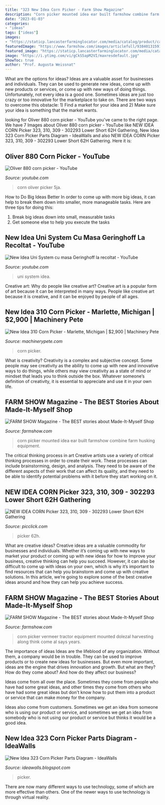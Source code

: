```yaml
---
title: "323 New Idea Corn Picker - Farm Show Magazine"
description: "Corn picker mounted idea ear built farmshow combine farm husking equipment"
date: "2023-01-03"
categories:
- "ideas"
tags: ["ideas"]
images:
- "https://staticp.lancasterfarminglocator.com/media/catalog/product/cache/1/thumbnail/800x600/9df78eab33525d08d6e5fb8d27136e95/W/I/WIN_20170918_13_30_02_Pro.jpg"
featuredImage: "https://www.farmshow.com/images/articlefull/938401315918269.jpg"
featured_image: "https://staticp.lancasterfarminglocator.com/media/catalog/product/cache/1/thumbnail/800x600/9df78eab33525d08d6e5fb8d27136e95/W/I/WIN_20170918_13_30_02_Pro.jpg"
image: "https://i.ytimg.com/vi/gCkS5apM2VI/maxresdefault.jpg"
ShowToc: true
author: "Prof. Augusta Weissnat"
---
```



What are the options for ideas?
Ideas are a valuable asset for businesses and individuals. They can be used to generate new ideas, come up with new products or services, or come up with new ways of doing things. Unfortunately, not every idea is a good one. Sometimes ideas are just too crazy or too innovative for the marketplace to take on. There are two ways to overcome this obstacle: 1) Find a market for your idea and 2) Make sure your idea is something that the market wants.

	

		
looking for Oliver 880 corn picker - YouTube you've came to the right page. We have 7 Images about Oliver 880 corn picker - YouTube like NEW IDEA CORN Picker 323, 310, 309 - 302293 Lower Short 62H Gathering, New Idea 323 Corn Picker Parts Diagram - IdeaWalls and also NEW IDEA CORN Picker 323, 310, 309 - 302293 Lower Short 62H Gathering. Here it is:
		
    
## Oliver 880 Corn Picker - YouTube

<img loading=lazy src="https://i.ytimg.com/vi/z3cZhr8_5JA/maxresdefault.jpg" onerror="this.onerror=null;this.src='https://tse3.mm.bing.net/th?id=OIP.pbdVcR_gvEtS9Yz_z6iG4gHaEK&amp;pid=15.1';" alt="Oliver 880 corn picker - YouTube">

_Source: youtube.com_

>corn oliver picker 5ja. 

	

How to Do Big Ideas Better
In order to come up with more big ideas, it can help to break them down into smaller, more manageable tasks. Here are three tips for doing this:
1. Break big ideas down into small, measurable tasks
2. Get someone else to help you execute the tasks

    
## New Idea Uni System Cu Masa Geringhoff La Recoltat - YouTube

<img loading=lazy src="https://i.ytimg.com/vi/gCkS5apM2VI/maxresdefault.jpg" onerror="this.onerror=null;this.src='https://tse4.mm.bing.net/th?id=OIP._g2NlYU4OUzKcnkMNQOISwHaEK&amp;pid=15.1';" alt="New Idea Uni System cu masa Geringhoff la recoltat - YouTube">

_Source: youtube.com_

>uni system idea. 

	

Creative art: Why do people like creative art?
Creative art is a popular form of art because it can be interpreted in many ways. People like creative art because it is creative, and it can be enjoyed by people of all ages.

    
## New Idea 310 Corn Picker - Marlette, Michigan | $2,900 | Machinery Pete

<img loading=lazy src="https://assets.machinerypete.com/uploads/image/processed_image/9874751/img.axd" onerror="this.onerror=null;this.src='https://tse4.mm.bing.net/th?id=OIP.gE9jro6QIcFgmSHArItLvAHaFj&amp;pid=15.1';" alt="New Idea 310 Corn Picker - Marlette, Michigan | $2,900 | Machinery Pete">

_Source: machinerypete.com_

>corn picker. 

	

What is creativity?
Creativity is a complex and subjective concept. Some people may see creativity as the ability to come up with new and innovative ways to do things, while others may view creativity as a state of mind or mindset that leads you to think outside the box. Whatever someone’s definition of creativity, it is essential to appreciate and use it in your own life.

    
## FARM SHOW Magazine - The BEST Stories About Made-It-Myself Shop

<img loading=lazy src="https://www.farmshow.com/images/articlefull/938401315918269.jpg" onerror="this.onerror=null;this.src='https://tse1.mm.bing.net/th?id=OIP.58uw-5YdCKcXeqqRFm7ETQHaFC&amp;pid=15.1';" alt="FARM SHOW Magazine - The BEST stories about Made-It-Myself Shop">

_Source: farmshow.com_

>corn picker mounted idea ear built farmshow combine farm husking equipment. 

	

The critical thinking process in art
Creative artists use a variety of critical thinking processes in order to create their work. These processes can include brainstorming, design, and analysis. They need to be aware of the different aspects of their work that can affect its quality, and they need to be able to identify potential problems with it before they start working on it.

    
## NEW IDEA CORN Picker 323, 310, 309 - 302293 Lower Short 62H Gathering

<img loading=lazy src="https://www.picclickimg.com/d/l400/pict/152439857588_/New-Idea-Corn-Picker-323-310-309.jpg" onerror="this.onerror=null;this.src='https://tse2.mm.bing.net/th?id=OIP.Ht8SMlAnq51hKYpZbEYCLgAAAA&amp;pid=15.1';" alt="NEW IDEA CORN Picker 323, 310, 309 - 302293 Lower Short 62H Gathering">

_Source: picclick.com_

>picker 62h. 

	

What are creative ideas?
Creative ideas are a valuable commodity for businesses and individuals. Whether it’s coming up with new ways to market your product or coming up with new ideas for how to improve your business, creative thinking can help you succeed. However, it can also be difficult to come up with ideas on your own, which is why it’s important to find resources that can help you brainstorm and come up with creative solutions. In this article, we’re going to explore some of the best creative ideas around and how they can help you achieve success.

    
## FARM SHOW Magazine - The BEST Stories About Made-It-Myself Shop

<img loading=lazy src="https://www.farmshow.com/images/resize.php?w=300&amp;img=/images/articles/1/6/1099_l.jpg" onerror="this.onerror=null;this.src='https://tse4.mm.bing.net/th?id=OIP.iHYZW63qne4sSMWDjHvqvQHaGG&amp;pid=15.1';" alt="FARM SHOW Magazine - The BEST stories about Made-It-Myself Shop">

_Source: farmshow.com_

>corn picker vermeer tractor equipment mounted dolezal harvesting along think come al says years. 

	

The importance of ideas
Ideas are the lifeblood of any organization. Without them, a company would be in trouble. They can be used to improve products or to create new ideas for businesses. But even more important, ideas are the engine that drives innovation and growth.
But what are they? How do they come about? And how do they affect our business?

Ideas come from all over the place. Sometimes they come from people who have had some great ideas, and other times they come from others who have had some great ideas but don't know how to put them into a product or service that can make money for the company.

Ideas also come from customers. Sometimes we get an idea from someone who is using our product or service, and sometimes we get an idea from somebody who is not using our product or service but thinks it would be a good idea.

    
## New Idea 323 Corn Picker Parts Diagram - IdeaWalls

<img loading=lazy src="https://staticp.lancasterfarminglocator.com/media/catalog/product/cache/1/thumbnail/800x600/9df78eab33525d08d6e5fb8d27136e95/W/I/WIN_20170918_13_30_02_Pro.jpg" onerror="this.onerror=null;this.src='https://tse4.mm.bing.net/th?id=OIP.DYZjHEl2s2RH21FH8xLmlAHaFj&amp;pid=15.1';" alt="New Idea 323 Corn Picker Parts Diagram - IdeaWalls">

_Source: ideawalls.blogspot.com_

>picker. 

	

There are now many different ways to use technology, some of which are more effective than others. One of the newer ways to use technology is through virtual reality.

